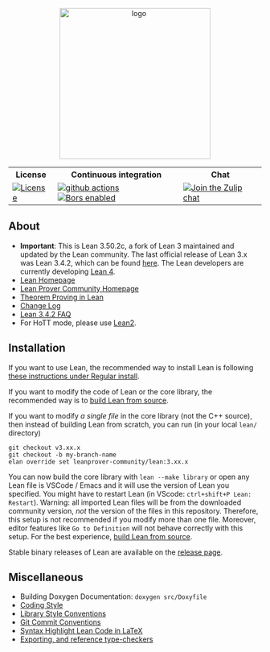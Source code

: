 <p align=center><a href="https://leanprover-community.github.io"><img src="https://leanprover.github.io/images/lean_logo.svg" alt="logo" width="300px"/></a></p>
<table>
  <tr>
    <th>License</th><th>Continuous integration</th><th>Chat</th>
  </tr>
  <tr>
    <td><a href="LICENSE"><img src="https://img.shields.io/badge/license-APACHE_2-green.svg?dummy" title="License"/></a></td>
    <td>
      <a href="https://github.com/leanprover-community/lean/actions"><img src="https://github.com/leanprover-community/lean/workflows/lean%20core%20build/badge.svg?branch=master" alt="github actions"/></a>
      <a href="https://app.bors.tech/repositories/24760"><img src="https://bors.tech/images/badge_small.svg" alt="Bors enabled"/></a>
    </td>
    <td><a href="https://leanprover.zulipchat.com"><img src="https://img.shields.io/badge/zulip-join_chat-brightgreen.svg" alt="Join the Zulip chat"/></a></td>
  </tr>
</table>

About
-----

- **Important**: This is Lean 3.50.2c, a fork of Lean 3 maintained and updated by the Lean community. The last official release of Lean 3.x was Lean 3.4.2, which can be found [here](https://github.com/leanprover/lean). The Lean developers are currently developing [Lean 4](https://github.com/leanprover/lean4).
- [Lean Homepage](http://leanprover.github.io)
- [Lean Prover Community Homepage](https://leanprover-community.github.io)
- [Theorem Proving in Lean](https://leanprover.github.io/theorem_proving_in_lean/index.html)
- [Change Log](doc/changes.md)
- [Lean 3.4.2 FAQ](doc/faq.md)
- For HoTT mode, please use [Lean2](https://github.com/leanprover/lean2).

Installation
------------

If you want to use Lean, the recommended way to install Lean is following [these instructions under Regular install](https://leanprover-community.github.io/get_started.html#regular-install).

If you want to modify the code of Lean or the core library, the recommended way is to [build Lean from source](doc/make/index.md).

If you want to modify *a single file* in the core library (not the C++ source), then instead of building Lean from scratch, you can run (in your local `lean/` directory)
```
git checkout v3.xx.x
git checkout -b my-branch-name
elan override set leanprover-community/lean:3.xx.x
```
You can now build the core library with `lean --make library` or open any Lean file is VSCode / Emacs and it will use the version of Lean you specified. You might have to restart Lean (in VScode: `ctrl+shift+P Lean: Restart`). Warning: all imported Lean files will be from the downloaded community version, *not* the version of the files in this repository. Therefore, this setup is not recommended if you modify more than one file. Moreover, editor features like `Go to Definition` will not behave correctly with this setup. For the best experience, [build Lean from source](doc/make/index.md).

Stable binary releases of Lean are available on the [release page](https://github.com/leanprover-community/lean/releases).

Miscellaneous
-------------

- Building Doxygen Documentation: `doxygen src/Doxyfile`
- [Coding Style](doc/coding_style.md)
- [Library Style Conventions](doc/lean/library_style.org)
- [Git Commit Conventions](doc/commit_convention.md)
- [Syntax Highlight Lean Code in LaTeX](doc/syntax_highlight_in_latex.md)
- [Exporting, and reference type-checkers](doc/export_format.md)

